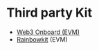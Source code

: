 # Third party Kit

* [Web3 Onboard (EVM)](https://onboard.blocknative.com/docs/overview/introduction)
* [Rainbowkit](https://github.com/rainbow-me/rainbowkit) (EVM)
